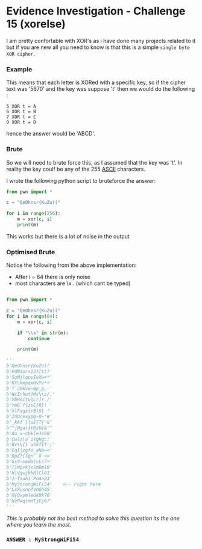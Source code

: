 # Evidence Investigation - Challenge 15 (xorelse)

I am pretty confortable with XOR's as i have done many projects related to it but if you are new all you need to know is that this is a simple `single byte XOR cipher`.

### Example
This means that each letter is XORed with a specific key, so if the cipher text was '5670' and the key was suppose 't' then we would do the following :
```
5 XOR t = A
6 XOR t = B
7 XOR t = C
0 XOR t = D
```
hence the answer would be 'ABCD'.

### Brute

So we will need to brute force this, as I assumed that the key was 't'. In reality the key coulf be any of the 255 [ASCII](https://theasciicode.com.ar/) characters.

I wrote the following python script to bruteforce the answer:

```python
from pwn import *

c = "QeOhnsr{KuZu)("

for i in range(256):
	m = xor(c, i)
	print(m)
```

This works but there is a lot of noise in the output

### Optimised Brute

Notice the following from the above implementation:

- After i = 64 there is only noise
- most characters are \x.. (which cant be typed) 

```python

from pwn import *

c = "QeOhnsr{KuZu)("
for i in range(64):
	m = xor(c, i)

	if "\\x" in str(m):
		continue

	print(m)

'''
b'QeOhnsr{KuZu)('
b'PdNiorszJt[t()'
b'SgMjlqpyIwXw+*'
b'RfLkmpqxHvYv*+'
b'T`Jmkvw~Np_p,-'
b'WcInhut}Ms\\s/.'
b'VbHoitu|Lr]r./'
b'YmG`f{zsC}R}! '
b'XlFagz{rB|S| !'
b'ZnDcexyp@~Q~"#'
b"_kAf`}|uE{T{'&"
b"^j@ga|}tDzUz&'"
b'Au_x~cbk[eJe98'
b'Cw]z|a`iYgHg;:'
b'Bv\\{}`ahXfIf:;'
b'Eq[|zgfo_aNa=<'
b'DpZ}{fgn^`O`<='
b'GsY~xedm]cLc?>'
b'I}WpvkjcSmBm10'
b'H|VqwjkbRlCl01'
b'J~Tsuhi`PnAn23'
b'MyStrongWiFi54'    <-- right here
b'LxRusnofVhGh45'
b'O{QvpmleUkDk76'
b'NzPwqlmdTjEj67'
'''
```

*This is probably not the best method to solve this question its the one where you learn the most.*

### `ANSWER : MyStrongWiFi54`